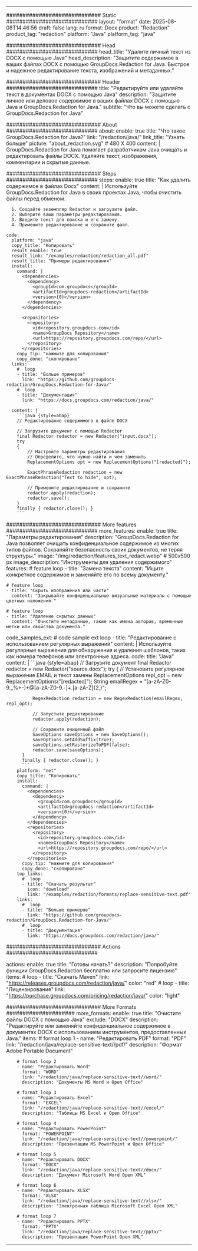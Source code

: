 
---
############################# Static ############################
layout: "format"
date:  2025-08-08T14:46:56
draft: false
lang: ru
format: Docx
product: "Redaction"
product_tag: "redaction"
platform: "Java"
platform_tag: "java"

############################# Head ############################
head_title: "Удалите личный текст из DOCX с помощью Java"
head_description: "Защитите содержимое в ваших файлах DOCX с помощью GroupDocs.Redaction for Java. Быстрое и надежное редактирование текста, изображений и метаданных."

############################# Header ############################
title: "Редактируйте или удаляйте текст в документах DOCX с помощью Java" 
description: "Защитите личное или деловое содержимое в ваших файлах DOCX с помощью Java и GroupDocs.Redaction for Java."
subtitle: "Что вы можете сделать с GroupDocs.Redaction for Java" 

############################# About ############################
about:
    enable: true
    title: "Что такое GroupDocs.Redaction for Java?"
    link: "/redaction/java/"
    link_title: "Узнать больше"
    picture: "about_redaction.svg" # 480 X 400
    content: |
       GroupDocs.Redaction for Java помогает разработчикам Java очищать и редактировать файлы DOCX. Удаляйте текст, изображения, комментарии и скрытые данные.

############################# Steps ############################
steps:
    enable: true
    title: "Как удалить содержимое в файлах Docx"
    content: |
      Используйте GroupDocs.Redaction for Java в своих проектах Java, чтобы очистить файлы перед обменом.
      
      1. Создайте экземпляр Redactor и загрузите файл.
      2. Выберите ваши параметры редактирования.
      3. Введите текст для поиска и его замену.
      4. Примените редактирование и сохраните файл.
   
    code:
      platform: "java"
      copy_title: "Копировать"
      result_enable: true
      result_link: "/examples/redaction/redaction_all.pdf"
      result_title: "Примеры редактирования"
      install:
        command: |
          <dependencies>
            <dependency>
              <groupId>com.groupdocs</groupId>
              <artifactId>groupdocs-redaction</artifactId>
              <version>{0}</version>
            </dependency>
          </dependencies>

          <repositories>
            <repository>
              <id>repository.groupdocs.com</id>
              <name>GroupDocs Repository</name>
              <url>https://repository.groupdocs.com/repo/</url>
            </repository>
          </repositories>
        copy_tip: "нажмите для копирования"
        copy_done: "скопировано"
      links:
        #  loop
        - title: "Больше примеров"
          link: "https://github.com/groupdocs-redaction/GroupDocs.Redaction-for-Java/"
        #  loop
        - title: "Документация"
          link: "https://docs.groupdocs.com/redaction/java/"
          
      content: |
        ```java {style=abap}
        // Редактирование содержимого в файле DOCX

        // Загрузите документ с помощью Redactor
        final Redactor redactor = new Redactor("input.docx");
        try
        {
            // Настройте параметры редактирования
            // Определите, что нужно найти и чем заменить
            ReplacementOptions opt = new ReplacementOptions("[redacted]");
            
            ExactPhraseRedaction redaction = new ExactPhraseRedaction("Text to hide", opt);

            // Примените редактирование и сохраните
            redactor.apply(redaction);
            redactor.save();
        }
        finally { redactor.close(); }
        ```            


############################# More features ############################
more_features:
  enable: true
  title: "Параметры редактирования"
  description: "GroupDocs.Redaction for Java позволяет очищать конфиденциальное содержимое из многих типов файлов. Сохраняйте безопасность своих документов, не теряя структуры."
  image: "/img/redaction/features_text_redact.webp" # 500x500 px
  image_description: "Инструменты для удаления содержимого"
  features:
    # feature loop
    - title: "Замена текста"
      content: "Ищите конкретное содержимое и заменяйте его по всему документу."

    # feature loop
    - title: "Скрыть изображения или части"
      content: "Закрывайте конфиденциальные визуальные материалы с помощью цветных наложений."

    # feature loop
    - title: "Удаление скрытых данных"
      content: "Очистите метаданные, такие как имена авторов, временные метки или свойства документа."
      
  code_samples_ext:
    # code sample ext loop
    - title: "Редактирование с использованием регулярных выражений"
      content: |
        Используйте регулярные выражения для обнаружения и удаления шаблонов, таких как номера телефонов или электронные адреса.
      code:
        title: "Java"
        content: |
          ```java {style=abap}
          //  Загрузите документ
          final Redactor redactor = new Redactor("source.docx");
          try
          {
              // Установите регулярное выражение EMAIL и текст замены
              ReplacementOptions repl_opt = new ReplacementOptions("[redacted]");
              String emailRegex = "[a-zA-Z0-9._%+-]+@[a-zA-Z0-9.-]+\.[a-zA-Z]{2,}";

              RegexRedaction redaction = new RegexRedaction(emailRegex, repl_opt);
              
              // Запустите редактирование
              redactor.apply(redaction);

              // Сохраните очищенный файл
              SaveOptions saveOptions = new SaveOptions();
              saveOptions.setAddSuffix(true);
              saveOptions.setRasterizeToPDF(false);
              redactor.save(saveOptions);
          }
          finally { redactor.close(); }
          ```
        platform: "net"
        copy_title: "Копировать"
        install:
          command: |
            <dependencies>
              <dependency>
                <groupId>com.groupdocs</groupId>
                <artifactId>groupdocs-redaction</artifactId>
                <version>{0}</version>
              </dependency>
            </dependencies>
            <repositories>
              <repository>
                <id>repository.groupdocs.com</id>
                <name>GroupDocs Repository</name>
                <url>https://repository.groupdocs.com/repo/</url>
              </repository>
            </repositories>
          copy_tip: "нажмите для копирования"
          copy_done: "скопировано"
        top_links:
          #  loop
          - title: "Скачать результат"
            icon: "download"
            link: "/examples/redaction/formats/replace-sensitive-text.pdf"
        links:
          #  loop
          - title: "Больше примеров"
            link: "https://github.com/groupdocs-redaction/GroupDocs.Redaction-for-Java/"
          #  loop
          - title: "Документация"
            link: "https://docs.groupdocs.com/redaction/java/"


############################# Actions ############################

actions:
  enable: true
  title: "Готовы начать?"
  description: "Попробуйте функции GroupDocs.Redaction бесплатно или запросите лицензию"
  items:
    #  loop
    - title: "Скачать Maven"
      link: "https://releases.groupdocs.com/redaction/java/"
      color: "red"
        #  loop
    - title: "Лицензирование"
      link: "https://purchase.groupdocs.com/pricing/redaction/java/"
      color: "light"


############################# More Formats #####################
more_formats:
    enable: true
    title: "Очистите файлы DOCX с помощью Java"
    exclude: "DOCX"
    description: "Редактируйте или заменяйте конфиденциальное содержимое в документах DOCX с использованием инструментов, предоставленных Java."
    items: 
        # format loop 1
        - name: "Редактировать PDF"
          format: "PDF"
          link: "/redaction/java/replace-sensitive-text//pdf/"
          description: "Формат Adobe Portable Document"

        # format loop 2
        - name: "Редактировать Word"
          format: "WORD"
          link: "/redaction/java/replace-sensitive-text//word/"
          description: "Документы MS Word и Open Office"
          
        # format loop 3
        - name: "Редактировать Excel"
          format: "EXCEL"
          link: "/redaction/java/replace-sensitive-text//excel/"
          description: "Таблицы MS Excel и Open Office"

        # format loop 4
        - name: "Редактировать PowerPoint"
          format: "POWERPOINT"
          link: "/redaction/java/replace-sensitive-text//powerpoint/"
          description: "Презентации MS PowerPoint и Open Office"

        # format loop 5
        - name: "Редактировать DOCX"
          format: "DOCX"
          link: "/redaction/java/replace-sensitive-text//docx/"
          description: "Документ Microsoft Word Open XML"
          
        # format loop 6
        - name: "Редактировать XLSX"
          format: "XLSX"
          link: "/redaction/java/replace-sensitive-text//xlsx/"
          description: "Электронная таблица Microsoft Excel Open XML"
          
        # format loop 7
        - name: "Редактировать PPTX"
          format: "PPTX"
          link: "/redaction/java/replace-sensitive-text//pptx/"
          description: "Презентация PowerPoint Open XML"


---